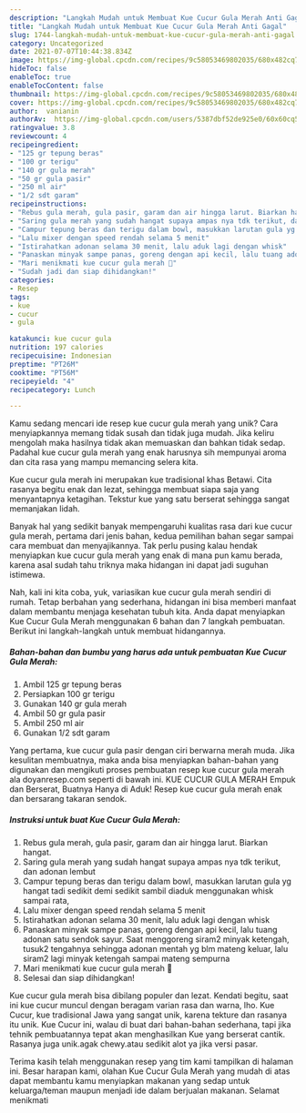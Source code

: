 ```yaml
---
description: "Langkah Mudah untuk Membuat Kue Cucur Gula Merah Anti Gagal"
title: "Langkah Mudah untuk Membuat Kue Cucur Gula Merah Anti Gagal"
slug: 1744-langkah-mudah-untuk-membuat-kue-cucur-gula-merah-anti-gagal
category: Uncategorized
date: 2021-07-07T10:44:38.834Z
image: https://img-global.cpcdn.com/recipes/9c58053469802035/680x482cq70/kue-cucur-gula-merah-foto-resep-utama.jpg
hideToc: false
enableToc: true
enableTocContent: false
thumbnail: https://img-global.cpcdn.com/recipes/9c58053469802035/680x482cq70/kue-cucur-gula-merah-foto-resep-utama.jpg
cover: https://img-global.cpcdn.com/recipes/9c58053469802035/680x482cq70/kue-cucur-gula-merah-foto-resep-utama.jpg
author:  vanianin
authorAv:  https://img-global.cpcdn.com/users/5387dbf52de925e0/60x60cq50/avatar.jpg
ratingvalue: 3.8
reviewcount: 4
recipeingredient:
- "125 gr tepung beras"
- "100 gr terigu"
- "140 gr gula merah"
- "50 gr gula pasir"
- "250 ml air"
- "1/2 sdt garam"
recipeinstructions:
- "Rebus gula merah, gula pasir, garam dan air hingga larut. Biarkan hangat."
- "Saring gula merah yang sudah hangat supaya ampas nya tdk terikut, dan adonan lembut"
- "Campur tepung beras dan terigu dalam bowl, masukkan larutan gula yg hangat tadi sedikit demi sedikit sambil diaduk menggunakan whisk sampai rata,"
- "Lalu mixer dengan speed rendah selama 5 menit"
- "Istirahatkan adonan selama 30 menit, lalu aduk lagi dengan whisk"
- "Panaskan minyak sampe panas, goreng dengan api kecil, lalu tuang adonan satu sendok sayur. Saat menggoreng siram2 minyak ketengah, tusuk2 tengahnya sehingga adonan mentah yg blm mateng keluar, lalu siram2 lagi minyak ketengah sampai mateng sempurna"
- "Mari menikmati kue cucur gula merah 🤗"
- "Sudah jadi dan siap dihidangkan!"
categories:
- Resep
tags:
- kue
- cucur
- gula

katakunci: kue cucur gula 
nutrition: 197 calories
recipecuisine: Indonesian
preptime: "PT26M"
cooktime: "PT56M"
recipeyield: "4"
recipecategory: Lunch

---
```



Kamu sedang mencari ide resep kue cucur gula merah yang unik? Cara menyiapkannya memang tidak susah dan tidak juga mudah. Jika keliru mengolah maka hasilnya tidak akan memuaskan dan bahkan tidak sedap. Padahal kue cucur gula merah yang enak harusnya sih mempunyai aroma dan cita rasa yang mampu memancing selera kita.


Kue cucur gula merah ini merupakan kue tradisional khas Betawi. Cita rasanya begitu enak dan lezat, sehingga membuat siapa saja yang menyantapnya ketagihan. Tekstur kue yang satu berserat sehingga sangat memanjakan lidah.

Banyak hal yang sedikit banyak mempengaruhi kualitas rasa dari kue cucur gula merah, pertama dari jenis bahan, kedua pemilihan bahan segar sampai cara membuat dan menyajikannya. Tak perlu pusing kalau hendak menyiapkan kue cucur gula merah yang enak di mana pun kamu berada, karena asal sudah tahu triknya maka hidangan ini dapat jadi suguhan istimewa.


Nah, kali ini kita coba, yuk, variasikan kue cucur gula merah sendiri di rumah. Tetap berbahan yang sederhana, hidangan ini bisa memberi manfaat dalam membantu menjaga kesehatan tubuh kita. Anda dapat menyiapkan Kue Cucur Gula Merah menggunakan 6 bahan dan 7 langkah pembuatan. Berikut ini langkah-langkah untuk membuat hidangannya.

<!--inarticleads1-->

##### Bahan-bahan dan bumbu yang harus ada untuk pembuatan Kue Cucur Gula Merah:

1. Ambil 125 gr tepung beras
1. Persiapkan 100 gr terigu
1. Gunakan 140 gr gula merah
1. Ambil 50 gr gula pasir
1. Ambil 250 ml air
1. Gunakan 1/2 sdt garam


Yang pertama, kue cucur gula pasir dengan ciri berwarna merah muda. Jika kesulitan membuatnya, maka anda bisa menyiapkan bahan-bahan yang digunakan dan mengikuti proses pembuatan resep kue cucur gula merah ala doyanresep.com seperti di bawah ini. KUE CUCUR GULA MERAH Empuk dan Berserat, Buatnya Hanya di Aduk! Resep kue cucur gula merah enak dan bersarang takaran sendok. 

<!--inarticleads2-->

##### Instruksi untuk buat Kue Cucur Gula Merah:

1. Rebus gula merah, gula pasir, garam dan air hingga larut. Biarkan hangat.
1. Saring gula merah yang sudah hangat supaya ampas nya tdk terikut, dan adonan lembut
1. Campur tepung beras dan terigu dalam bowl, masukkan larutan gula yg hangat tadi sedikit demi sedikit sambil diaduk menggunakan whisk sampai rata,
1. Lalu mixer dengan speed rendah selama 5 menit
1. Istirahatkan adonan selama 30 menit, lalu aduk lagi dengan whisk
1. Panaskan minyak sampe panas, goreng dengan api kecil, lalu tuang adonan satu sendok sayur. Saat menggoreng siram2 minyak ketengah, tusuk2 tengahnya sehingga adonan mentah yg blm mateng keluar, lalu siram2 lagi minyak ketengah sampai mateng sempurna
1. Mari menikmati kue cucur gula merah 🤗
1. Selesai dan siap dihidangkan!

Kue cucur gula merah bisa dibilang populer dan lezat. Kendati begitu, saat ini kue cucur muncul dengan beragam varian rasa dan warna, lho. Kue Cucur, kue tradisional Jawa yang sangat unik, karena tekture dan rasanya itu unik. Kue Cucur ini, walau di buat dari bahan-bahan sederhana, tapi jika tehnik pembuatannya tepat akan menghasilkan Kue yang berserat cantik. Rasanya juga unik.agak chewy.atau sedikit alot ya jika versi pasar. 

Terima kasih telah menggunakan resep yang tim kami tampilkan di halaman ini. Besar harapan kami, olahan Kue Cucur Gula Merah yang mudah di atas dapat membantu kamu menyiapkan makanan yang sedap untuk keluarga/teman maupun menjadi ide dalam berjualan makanan. Selamat menikmati
